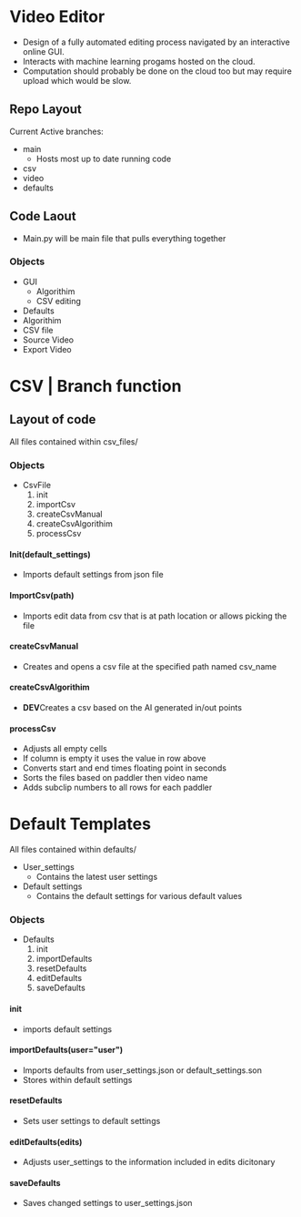 # Video Editor

* Design of a fully automated editing process navigated by an interactive online GUI.
* Interacts with machine learning progams hosted on the cloud.
* Computation should probably be done on the cloud too but may require upload which would be slow.

## Repo Layout

Current Active branches:

* main
  * Hosts most up to date running code
* csv
* video
* defaults

## Code Laout

* Main.py will be main file that pulls everything together

### Objects

* GUI
  * Algorithim
  * CSV editing
* Defaults
* Algorithim
* CSV file
* Source Video
* Export Video

# CSV | Branch function

## Layout of code

All files contained within csv_files/

### Objects

* CsvFile
  1. init
  2. importCsv
  3. createCsvManual
  4. createCsvAlgorithim
  5. processCsv

#### Init(default_settings)

* Imports default settings from json file

#### ImportCsv(path)
  
* Imports edit data from csv that is at path location or allows picking the file

#### createCsvManual

* Creates and opens a csv file at the specified path named csv_name

#### createCsvAlgorithim

* **DEV**Creates a csv based on the AI generated in/out points

#### processCsv

* Adjusts all empty cells
* If column is empty it uses the value in row above
* Converts start and end times floating point in seconds
* Sorts the files based on paddler then video name
* Adds subclip numbers to all rows for each paddler

# Default Templates

All files contained within defaults/

* User_settings
  * Contains the latest user settings
* Default settings
  * Contains the default settings for various default values

### Objects

* Defaults
  1. init
  2. importDefaults
  3. resetDefaults
  4. editDefaults
  5. saveDefaults

#### init

* imports default settings
  
#### importDefaults(user="user")

* Imports defaults from user_settings.json or default_settings.son
* Stores within default settings

#### resetDefaults

* Sets user settings to default settings

#### editDefaults(edits)

* Adjusts user_settings to the information included in edits dicitonary

#### saveDefaults

* Saves changed settings to user_settings.json